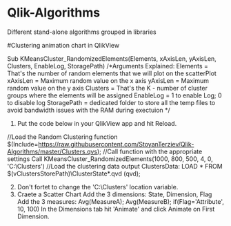 # Qlik-Algorithms
Different stand-alone algorithms grouped in libraries


#Clustering animation chart in QlikView

Sub KMeansCluster_RandomizedElements(Elements, xAxisLen, yAxisLen, Clusters, EnableLog, StoragePath)
/*Arguments Explained:
Elements = That's the number of random elements that we will plot on the scatterPlot
xAxisLen = Maximum random value on the x axis
yAxisLen = Maximum random value on the y axis
Clusters = That's the K - number of cluster groups where the elements will be assigned
EnableLog = 1 to enable Log; 0 to disable log
StoragePath = dedicated folder to store all the temp files to avoid bandwidth issues with the RAM during exectuion
*/

1. Put the code below in your QlikView app and hit Reload.

//Load the Random Clustering function
$(Include=https://raw.githubusercontent.com/StoyanTerziev/Qlik-Algorithms/master/Clusters.qvs);
//Call function with the appropriate settings
Call KMeansCluster_RandomizedElements(1000, 800, 500, 4, 0, 'C:\Clusters\')
//Load the clustering data output
ClustersData: LOAD * FROM $(vClustersStorePath)\ClusterState*.qvd (qvd);

2. Don't fortet to change the 'C:\Clusters\' location variable.
3. Craete a Scatter Chart
   Add the 3 dimensions: State, Dimension, Flag
   Add the 3 measures: Avg(MeasureA); Avg(MeasureB); if(Flag='Attribute', 10, 100)
   In the Dimensions tab hit 'Animate' and click Animate on First Dimension.
  
